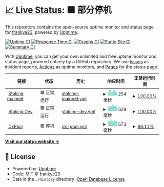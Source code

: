 # [📈 Live Status](https://frankye23.github.io/staking-web): <!--live status--> **🟧 部分停机**

This repository contains the open-source uptime monitor and status page for [frankye23](https://frankye23.github.io/staking-web), powered by [Upptime](https://github.com/upptime/upptime).

[![Uptime CI](https://github.com/frankye23/staking-web/workflows/Uptime%20CI/badge.svg)](https://github.com/frankye23/staking-web/actions?query=workflow%3A%22Uptime+CI%22)
[![Response Time CI](https://github.com/frankye23/staking-web/workflows/Response%20Time%20CI/badge.svg)](https://github.com/frankye23/staking-web/actions?query=workflow%3A%22Response+Time+CI%22)
[![Graphs CI](https://github.com/frankye23/staking-web/workflows/Graphs%20CI/badge.svg)](https://github.com/frankye23/staking-web/actions?query=workflow%3A%22Graphs+CI%22)
[![Static Site CI](https://github.com/frankye23/staking-web/workflows/Static%20Site%20CI/badge.svg)](https://github.com/frankye23/staking-web/actions?query=workflow%3A%22Static+Site+CI%22)
[![Summary CI](https://github.com/frankye23/staking-web/workflows/Summary%20CI/badge.svg)](https://github.com/frankye23/staking-web/actions?query=workflow%3A%22Summary+CI%22)

With [Upptime](https://upptime.js.org), you can get your own unlimited and free uptime monitor and status page, powered entirely by a GitHub repository. We use [Issues](https://github.com/frankye23/staking-web/issues) as incident reports, [Actions](https://github.com/frankye23/staking-web/actions) as uptime monitors, and [Pages](https://frankye23.github.io/staking-web) for the status page.

<!--start: status pages-->
<!-- This summary is generated by Upptime (https://github.com/upptime/upptime) -->
<!-- Do not edit this manually, your changes will be overwritten -->
<!-- prettier-ignore -->
| 链接 | 状态 | 历史 | 响应时间 | 正常运行时间 |
| --- | ------ | ------- | ------------- | ------ |
| <img alt="" src="https://icons.duckduckgo.com/ip3/stake.dxpool.com.ico" height="13"> [Staking mainnet](https://stake.dxpool.com) | 🟩 正常运行 | [staking-mainnet.yml](https://github.com/frankye23/upptime-monitor/commits/HEAD/history/staking-mainnet.yml) | <details><summary><img alt="响应时间图像" src="./graphs/staking-mainnet/response-time-week.png" height="20"> 254毫秒</summary><br><a href="https://frankye23.github.io/upptime-monitor/history/staking-mainnet"><img alt="响应时间 187" src="https://img.shields.io/endpoint?url=https%3A%2F%2Fraw.githubusercontent.com%2Ffrankye23%2Fupptime-monitor%2FHEAD%2Fapi%2Fstaking-mainnet%2Fresponse-time.json"></a><br><a href="https://frankye23.github.io/upptime-monitor/history/staking-mainnet"><img alt="24 小时响应时间 207" src="https://img.shields.io/endpoint?url=https%3A%2F%2Fraw.githubusercontent.com%2Ffrankye23%2Fupptime-monitor%2FHEAD%2Fapi%2Fstaking-mainnet%2Fresponse-time-day.json"></a><br><a href="https://frankye23.github.io/upptime-monitor/history/staking-mainnet"><img alt="7 天正常运行时间 254" src="https://img.shields.io/endpoint?url=https%3A%2F%2Fraw.githubusercontent.com%2Ffrankye23%2Fupptime-monitor%2FHEAD%2Fapi%2Fstaking-mainnet%2Fresponse-time-week.json"></a><br><a href="https://frankye23.github.io/upptime-monitor/history/staking-mainnet"><img alt="30天的正常运行时间 270" src="https://img.shields.io/endpoint?url=https%3A%2F%2Fraw.githubusercontent.com%2Ffrankye23%2Fupptime-monitor%2FHEAD%2Fapi%2Fstaking-mainnet%2Fresponse-time-month.json"></a><br><a href="https://frankye23.github.io/upptime-monitor/history/staking-mainnet"><img alt="1年的正常运行时间 191" src="https://img.shields.io/endpoint?url=https%3A%2F%2Fraw.githubusercontent.com%2Ffrankye23%2Fupptime-monitor%2FHEAD%2Fapi%2Fstaking-mainnet%2Fresponse-time-year.json"></a></details> | <details><summary><a href="https://frankye23.github.io/upptime-monitor/history/staking-mainnet">100.00%</a></summary><a href="https://frankye23.github.io/upptime-monitor/history/staking-mainnet"><img alt="正常运行时间 100.00%" src="https://img.shields.io/endpoint?url=https%3A%2F%2Fraw.githubusercontent.com%2Ffrankye23%2Fupptime-monitor%2FHEAD%2Fapi%2Fstaking-mainnet%2Fuptime.json"></a><br><a href="https://frankye23.github.io/upptime-monitor/history/staking-mainnet"><img alt="24 小时正常运行时间 100.00%" src="https://img.shields.io/endpoint?url=https%3A%2F%2Fraw.githubusercontent.com%2Ffrankye23%2Fupptime-monitor%2FHEAD%2Fapi%2Fstaking-mainnet%2Fuptime-day.json"></a><br><a href="https://frankye23.github.io/upptime-monitor/history/staking-mainnet"><img alt="7 天正常运行时间 100.00%" src="https://img.shields.io/endpoint?url=https%3A%2F%2Fraw.githubusercontent.com%2Ffrankye23%2Fupptime-monitor%2FHEAD%2Fapi%2Fstaking-mainnet%2Fuptime-week.json"></a><br><a href="https://frankye23.github.io/upptime-monitor/history/staking-mainnet"><img alt="30天的正常运行时间 100.00%" src="https://img.shields.io/endpoint?url=https%3A%2F%2Fraw.githubusercontent.com%2Ffrankye23%2Fupptime-monitor%2FHEAD%2Fapi%2Fstaking-mainnet%2Fuptime-month.json"></a><br><a href="https://frankye23.github.io/upptime-monitor/history/staking-mainnet"><img alt="1年的正常运行时间 100.00%" src="https://img.shields.io/endpoint?url=https%3A%2F%2Fraw.githubusercontent.com%2Ffrankye23%2Fupptime-monitor%2FHEAD%2Fapi%2Fstaking-mainnet%2Fuptime-year.json"></a></details>
| <img alt="" src="https://icons.duckduckgo.com/ip3/dev.stake.dxpool.in.ico" height="13"> [Staking Dev](https://dev.stake.dxpool.in) | 🟩 正常运行 | [staking-dev.yml](https://github.com/frankye23/upptime-monitor/commits/HEAD/history/staking-dev.yml) | <details><summary><img alt="响应时间图像" src="./graphs/staking-dev/response-time-week.png" height="20"> 629毫秒</summary><br><a href="https://frankye23.github.io/upptime-monitor/history/staking-dev"><img alt="响应时间 606" src="https://img.shields.io/endpoint?url=https%3A%2F%2Fraw.githubusercontent.com%2Ffrankye23%2Fupptime-monitor%2FHEAD%2Fapi%2Fstaking-dev%2Fresponse-time.json"></a><br><a href="https://frankye23.github.io/upptime-monitor/history/staking-dev"><img alt="24 小时响应时间 500" src="https://img.shields.io/endpoint?url=https%3A%2F%2Fraw.githubusercontent.com%2Ffrankye23%2Fupptime-monitor%2FHEAD%2Fapi%2Fstaking-dev%2Fresponse-time-day.json"></a><br><a href="https://frankye23.github.io/upptime-monitor/history/staking-dev"><img alt="7 天正常运行时间 629" src="https://img.shields.io/endpoint?url=https%3A%2F%2Fraw.githubusercontent.com%2Ffrankye23%2Fupptime-monitor%2FHEAD%2Fapi%2Fstaking-dev%2Fresponse-time-week.json"></a><br><a href="https://frankye23.github.io/upptime-monitor/history/staking-dev"><img alt="30天的正常运行时间 635" src="https://img.shields.io/endpoint?url=https%3A%2F%2Fraw.githubusercontent.com%2Ffrankye23%2Fupptime-monitor%2FHEAD%2Fapi%2Fstaking-dev%2Fresponse-time-month.json"></a><br><a href="https://frankye23.github.io/upptime-monitor/history/staking-dev"><img alt="1年的正常运行时间 611" src="https://img.shields.io/endpoint?url=https%3A%2F%2Fraw.githubusercontent.com%2Ffrankye23%2Fupptime-monitor%2FHEAD%2Fapi%2Fstaking-dev%2Fresponse-time-year.json"></a></details> | <details><summary><a href="https://frankye23.github.io/upptime-monitor/history/staking-dev">100.00%</a></summary><a href="https://frankye23.github.io/upptime-monitor/history/staking-dev"><img alt="正常运行时间 88.43%" src="https://img.shields.io/endpoint?url=https%3A%2F%2Fraw.githubusercontent.com%2Ffrankye23%2Fupptime-monitor%2FHEAD%2Fapi%2Fstaking-dev%2Fuptime.json"></a><br><a href="https://frankye23.github.io/upptime-monitor/history/staking-dev"><img alt="24 小时正常运行时间 100.00%" src="https://img.shields.io/endpoint?url=https%3A%2F%2Fraw.githubusercontent.com%2Ffrankye23%2Fupptime-monitor%2FHEAD%2Fapi%2Fstaking-dev%2Fuptime-day.json"></a><br><a href="https://frankye23.github.io/upptime-monitor/history/staking-dev"><img alt="7 天正常运行时间 100.00%" src="https://img.shields.io/endpoint?url=https%3A%2F%2Fraw.githubusercontent.com%2Ffrankye23%2Fupptime-monitor%2FHEAD%2Fapi%2Fstaking-dev%2Fuptime-week.json"></a><br><a href="https://frankye23.github.io/upptime-monitor/history/staking-dev"><img alt="30天的正常运行时间 100.00%" src="https://img.shields.io/endpoint?url=https%3A%2F%2Fraw.githubusercontent.com%2Ffrankye23%2Fupptime-monitor%2FHEAD%2Fapi%2Fstaking-dev%2Fuptime-month.json"></a><br><a href="https://frankye23.github.io/upptime-monitor/history/staking-dev"><img alt="1年的正常运行时间 90.19%" src="https://img.shields.io/endpoint?url=https%3A%2F%2Fraw.githubusercontent.com%2Ffrankye23%2Fupptime-monitor%2FHEAD%2Fapi%2Fstaking-dev%2Fuptime-year.json"></a></details>
| <img alt="" src="https://icons.duckduckgo.com/ip3/www.dxpool.com.ico" height="13"> [DxPool](https://www.dxpool.com) | 🟥 停机 | [dx-pool.yml](https://github.com/frankye23/upptime-monitor/commits/HEAD/history/dx-pool.yml) | <details><summary><img alt="响应时间图像" src="./graphs/dx-pool/response-time-week.png" height="20"> 673毫秒</summary><br><a href="https://frankye23.github.io/upptime-monitor/history/dx-pool"><img alt="响应时间 661" src="https://img.shields.io/endpoint?url=https%3A%2F%2Fraw.githubusercontent.com%2Ffrankye23%2Fupptime-monitor%2FHEAD%2Fapi%2Fdx-pool%2Fresponse-time.json"></a><br><a href="https://frankye23.github.io/upptime-monitor/history/dx-pool"><img alt="24 小时响应时间 589" src="https://img.shields.io/endpoint?url=https%3A%2F%2Fraw.githubusercontent.com%2Ffrankye23%2Fupptime-monitor%2FHEAD%2Fapi%2Fdx-pool%2Fresponse-time-day.json"></a><br><a href="https://frankye23.github.io/upptime-monitor/history/dx-pool"><img alt="7 天正常运行时间 673" src="https://img.shields.io/endpoint?url=https%3A%2F%2Fraw.githubusercontent.com%2Ffrankye23%2Fupptime-monitor%2FHEAD%2Fapi%2Fdx-pool%2Fresponse-time-week.json"></a><br><a href="https://frankye23.github.io/upptime-monitor/history/dx-pool"><img alt="30天的正常运行时间 661" src="https://img.shields.io/endpoint?url=https%3A%2F%2Fraw.githubusercontent.com%2Ffrankye23%2Fupptime-monitor%2FHEAD%2Fapi%2Fdx-pool%2Fresponse-time-month.json"></a><br><a href="https://frankye23.github.io/upptime-monitor/history/dx-pool"><img alt="1年的正常运行时间 665" src="https://img.shields.io/endpoint?url=https%3A%2F%2Fraw.githubusercontent.com%2Ffrankye23%2Fupptime-monitor%2FHEAD%2Fapi%2Fdx-pool%2Fresponse-time-year.json"></a></details> | <details><summary><a href="https://frankye23.github.io/upptime-monitor/history/dx-pool">99.11%</a></summary><a href="https://frankye23.github.io/upptime-monitor/history/dx-pool"><img alt="正常运行时间 99.98%" src="https://img.shields.io/endpoint?url=https%3A%2F%2Fraw.githubusercontent.com%2Ffrankye23%2Fupptime-monitor%2FHEAD%2Fapi%2Fdx-pool%2Fuptime.json"></a><br><a href="https://frankye23.github.io/upptime-monitor/history/dx-pool"><img alt="24 小时正常运行时间 99.99%" src="https://img.shields.io/endpoint?url=https%3A%2F%2Fraw.githubusercontent.com%2Ffrankye23%2Fupptime-monitor%2FHEAD%2Fapi%2Fdx-pool%2Fuptime-day.json"></a><br><a href="https://frankye23.github.io/upptime-monitor/history/dx-pool"><img alt="7 天正常运行时间 99.11%" src="https://img.shields.io/endpoint?url=https%3A%2F%2Fraw.githubusercontent.com%2Ffrankye23%2Fupptime-monitor%2FHEAD%2Fapi%2Fdx-pool%2Fuptime-week.json"></a><br><a href="https://frankye23.github.io/upptime-monitor/history/dx-pool"><img alt="30天的正常运行时间 99.65%" src="https://img.shields.io/endpoint?url=https%3A%2F%2Fraw.githubusercontent.com%2Ffrankye23%2Fupptime-monitor%2FHEAD%2Fapi%2Fdx-pool%2Fuptime-month.json"></a><br><a href="https://frankye23.github.io/upptime-monitor/history/dx-pool"><img alt="1年的正常运行时间 99.97%" src="https://img.shields.io/endpoint?url=https%3A%2F%2Fraw.githubusercontent.com%2Ffrankye23%2Fupptime-monitor%2FHEAD%2Fapi%2Fdx-pool%2Fuptime-year.json"></a></details>

<!--end: status pages-->

[**Visit our status website →**](https://frankye23.github.io/staking-web)

## 📄 License

- Powered by: [Upptime](https://github.com/upptime/upptime)
- Code: [MIT](./LICENSE) © [frankye23](https://frankye23.github.io/staking-web)
- Data in the `./history` directory: [Open Database License](https://opendatacommons.org/licenses/odbl/1-0/)
